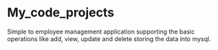 # My_code_projects
Simple to employee management application supporting the basic operations like add, view, update and delete storing the data into mysql.
